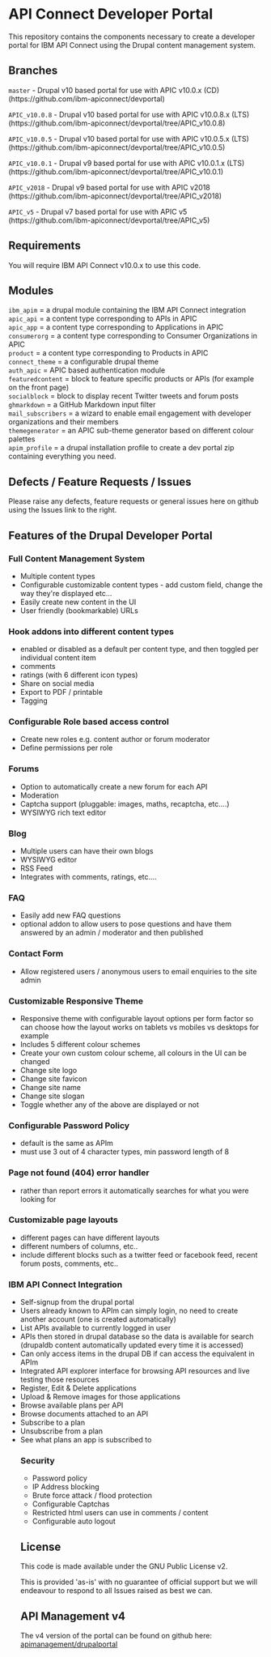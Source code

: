 <h1>API Connect Developer Portal</h1>

<p>This repository contains the components necessary to create a developer portal for IBM API Connect 
using the Drupal content management system.</p>

<h2>Branches</h2>
<p><code>master</code> - Drupal v10 based portal for use with APIC v10.0.x (CD) (https://github.com/ibm-apiconnect/devportal)</p>
<p><code>APIC_v10.0.8</code> - Drupal v10 based portal for use with APIC v10.0.8.x (LTS) (https://github.com/ibm-apiconnect/devportal/tree/APIC_v10.0.8)</p>
<p><code>APIC_v10.0.5</code> - Drupal v10 based portal for use with APIC v10.0.5.x (LTS) (https://github.com/ibm-apiconnect/devportal/tree/APIC_v10.0.5)</p>
<p><code>APIC_v10.0.1</code> - Drupal v9 based portal for use with APIC v10.0.1.x (LTS) (https://github.com/ibm-apiconnect/devportal/tree/APIC_v10.0.1)</p>
<p><code>APIC_v2018</code> - Drupal v9 based portal for use with APIC v2018 (https://github.com/ibm-apiconnect/devportal/tree/APIC_v2018)</p>
<p><code>APIC_v5</code> - Drupal v7 based portal for use with APIC v5 (https://github.com/ibm-apiconnect/devportal/tree/APIC_v5)</p>

<h2>Requirements</h2>
<p>You will require IBM API Connect v10.0.x to use this code.</p>

<h2>Modules</h2>
<p><code>ibm_apim</code> = a drupal module containing the IBM API Connect integration<br/>
<code>apic_api</code> = a content type corresponding to APIs in APIC<br/>
<code>apic_app</code> = a content type corresponding to Applications in APIC<br/>
<code>consumerorg</code> = a content type corresponding to Consumer Organizations in APIC<br/>
<code>product</code> = a content type corresponding to Products in APIC<br/>
<code>connect_theme</code> = a configurable drupal theme<br/>
<code>auth_apic</code> = APIC based authentication module<br/>
<code>featuredcontent</code> = block to feature specific products or APIs (for example on the front page)<br/>
<code>socialblock</code> = block to display recent Twitter tweets and forum posts<br/>
<code>ghmarkdown</code> = a GitHub Markdown input filter<br/>
<code>mail_subscribers</code> = a wizard to enable email engagement with developer organizations and their members<br/>
<code>themegenerator</code> = an APIC sub-theme generator based on different colour palettes<br/>
<code>apim_profile</code> = a drupal installation profile to create a dev portal zip containing everything you need.</p>

<h2>Defects / Feature Requests / Issues</h2>
<p>Please raise any defects, feature requests or general issues here on github using the Issues link to the right.</p>

<h2>Features of the Drupal Developer Portal</h2>

<h3>Full Content Management System</h3>
<ul><li>Multiple content types</li>
<li>Configurable customizable content types - add custom field, change the way they're displayed etc...</li>
<li>Easily create new content in the UI</li>
<li>User friendly (bookmarkable) URLs</li></ul>

<h3>Hook addons into different content types</h3>
<ul><li>enabled or disabled as a default per content type, and then toggled per individual content item</li>
<li>comments</li>
<li>ratings (with 6 different icon types)</li>
<li>Share on social media</li>
<li>Export to PDF / printable</li>
<li>Tagging</li></ul>

<h3>Configurable Role based access control</h3>
<ul><li>Create new roles e.g. content author or forum moderator</li>
<li>Define permissions per role</li></ul>

<h3>Forums</h3>
<ul><li>Option to automatically create a new forum for each API</li>
<li>Moderation</li>
<li>Captcha support (pluggable: images, maths, recaptcha, etc....)</li>
<li>WYSIWYG rich text editor</li></ul>

<h3>Blog</h3>
<ul><li>Multiple users can have their own blogs</li>
<li>WYSIWYG editor</li>
<li>RSS Feed</li>
<li>Integrates with comments, ratings, etc....</li></ul>

<h3>FAQ</h3>
<ul><li>Easily add new FAQ questions</li>
<li>optional addon to allow users to pose questions and have them answered by an admin / moderator and then published</li></ul>

<h3>Contact Form</h3>
<ul><li>Allow registered users / anonymous users to email enquiries to the site admin</li></ul>

<h3>Customizable Responsive Theme</h3>
<ul><li>Responsive theme with configurable layout options per form factor so can choose how the layout works on tablets vs mobiles vs desktops for example</li>
<li>Includes 5 different colour schemes</li>
<li>Create your own custom colour scheme, all colours in the UI can be changed</li>
<li>Change site logo</li>
<li>Change site favicon</li>
<li>Change site name</li>
<li>Change site slogan</li>
<li>Toggle whether any of the above are displayed or not</li></ul>

<h3>Configurable Password Policy</h3>
<ul><li>default is the same as APIm</li>
<li>must use 3 out of 4 character types, min password length of 8</li></ul>

<h3>Page not found (404) error handler</h3>
<ul><li>rather than report errors it automatically searches for what you were looking for</li></ul>

<h3>Customizable page layouts</h3>
<ul><li>different pages can have different layouts</li>
<li>different numbers of columns, etc..</li>
<li>include different blocks such as a twitter feed or facebook feed, recent forum posts, comments, etc..</li></ul>

<h3>IBM API Connect Integration</h3>
<ul><li>Self-signup from the drupal portal</li>
<li>Users already known to APIm can simply login, no need to create another account (one is created automatically)</li>
<li>List APIs available to currently logged in user</li>
<li>APIs then stored in drupal database so the data is available for search (drupaldb content automatically updated every time it is accessed)</li>
<li>Can only access items in the drupal DB if can access the equivalent in APIm</li>
<li>Integrated API explorer interface for browsing API resources and live testing those resources</li>
<li>Register, Edit & Delete applications</li>
<li>Upload & Remove images for those applications</li>
<li>Browse available plans per API</li>
<li>Browse documents attached to an API</li>
<li>Subscribe to a plan</li>
<li>Unsubscribe from a plan</li>
<li>See what plans an app is subscribed to</li>

<h3>Security</h3>
<ul><li>Password policy</li>
<li>IP Address blocking</li>
<li>Brute force attack / flood protection</li>
<li>Configurable Captchas</li>
<li>Restricted html users can use in comments / content</li>
<li>Configurable auto logout</li></ul>

<h2>License</h2>
<p>This code is made available under the GNU Public License v2.</p>
<p>This is provided 'as-is' with no guarantee of official support but we will endeavour to respond to all Issues raised as best we can.</p>

<h2>API Management v4</h2>
<p>The v4 version of the portal can be found on github here: <a href="https://github.com/apimanagement/drupalportal/">apimanagement/drupalportal</a></p>
